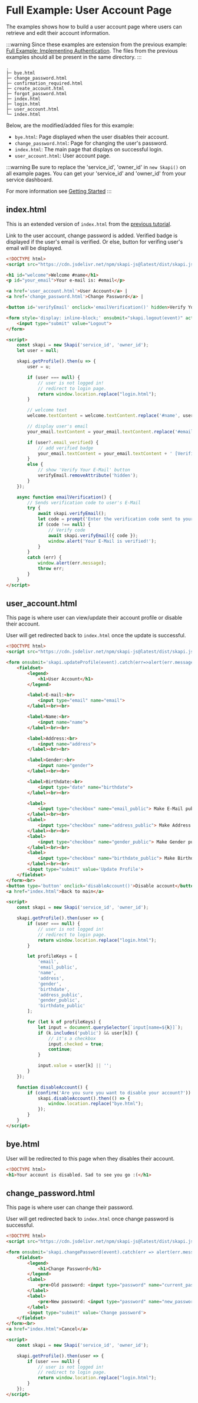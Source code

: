 # Full Example: User Account Page

The examples shows how to build a user account page where users can retrieve and edit their account information.

:::warning
Since these examples are extension from the previous example: [Full Example: Implementing Authentication](/authentication/full-example.md).
The files from the previous examples should all be present in the same directory.
:::

```
.
├─ bye.html
├─ change_password.html
├─ confirmation_required.html
├─ create_account.html
├─ forgot_password.html
├─ index.html
├─ login.html
├─ user_account.html
└─ index.html
```

Below, are the modified/added files for this example:

- `bye.html`: Page displayed when the user disables their account.
- `change_password.html`: Page for changing the user's password.
- `index.html`: The main page that displays on successful login.
- `user_account.html`: User account page.

:::warning
Be sure to replace the 'service_id', 'owner_id' in `new Skapi()` on all example pages.
You can get your 'service_id' and 'owner_id' from your service dashboard.

For more information see [Getting Started](/introduction/getting-started.md)
:::

## index.html

This is an extended version of `index.html` from the [previous tutorial](/authentication/full-example.md#index-html).

Link to the user account, change password is added.
Verified badge is displayed if the user's email is verified.
Or else, button for verifing user's email will be displayed.

``` html
<!DOCTYPE html>
<script src="https://cdn.jsdelivr.net/npm/skapi-js@latest/dist/skapi.js"></script>

<h1 id="welcome">Welcome #name</h1>
<p id="your_email">Your e-mail is: #email</p>

<a href='user_account.html'>User Account</a> |
<a href='change_password.html'>Change Password</a> |

<button id='verifyEmail' onclick='emailVerification()' hidden>Verify Your E-Mail</button>

<form style='display: inline-block;' onsubmit="skapi.logout(event)" action="login.html">
    <input type="submit" value="Logout">
</form>

<script>
    const skapi = new Skapi('service_id', 'owner_id');
    let user = null;

    skapi.getProfile().then(u => {
        user = u;

        if (user === null) {
            // user is not logged in!
            // redirect to login page.
            return window.location.replace("login.html");
        }

        // welcome text
        welcome.textContent = welcome.textContent.replace('#name', user.name || '');

        // display user's email
        your_email.textContent = your_email.textContent.replace('#email', user.email);

        if (user?.email_verified) {
            // add verified badge
            your_email.textContent = your_email.textContent + ' [Verified]';
        }
        else {
            // show 'Verify Your E-Mail' button
            verifyEmail.removeAttribute('hidden');
        }
    });

    async function emailVerification() {
        // Sends verification code to user's E-Mail
        try {
            await skapi.verifyEmail();
            let code = prompt('Enter the verification code sent to your e-mail');
            if (code !== null) {
                // Verify code
                await skapi.verifyEmail({ code });
                window.alert('Your E-Mail is verified!');
            }
        }
        catch (err) {
            window.alert(err.message);
            throw err;
        }
    }
</script>
```

## user_account.html

This page is where user can view/update their account profile or disable their account.

User will get redirected back to `index.html` once the update is successful.

```html
<!DOCTYPE html>
<script src="https://cdn.jsdelivr.net/npm/skapi-js@latest/dist/skapi.js"></script>

<form onsubmit='skapi.updateProfile(event).catch(err=>alert(err.message))' action="index.html">
    <fieldset>
        <legend>
            <h1>User Account</h1>
        </legend>

        <label>E-mail:<br>
            <input type="email" name="email">
        </label><br><br>

        <label>Name:<br>
            <input name="name">
        </label><br><br>

        <label>Address:<br>
            <input name="address">
        </label><br><br>

        <label>Gender:<br>
            <input name="gender">
        </label><br><br>

        <label>Birthdate:<br>
            <input type="date" name="birthdate">
        </label><br><br>

        <label>
            <input type="checkbox" name="email_public"> Make E-Mail public
        </label><br><br>
        <label>
            <input type="checkbox" name="address_public"> Make Address public
        </label><br><br>
        <label>
            <input type="checkbox" name="gender_public"> Make Gender public
        </label><br><br>
        <label>
            <input type="checkbox" name="birthdate_public"> Make Birthdate public
        </label><br><br>
        <input type="submit" value='Update Profile'>
    </fieldset>
</form><br>
<button type='button' onclick='disableAccount()'>Disable account</button><br><br>
<a href="index.html">Back to main</a>

<script>
    const skapi = new Skapi('service_id', 'owner_id');

    skapi.getProfile().then(user => {
        if (user === null) {
            // user is not logged in!
            // redirect to login page.
            return window.location.replace("login.html");
        }

        let profileKeys = [
            'email',
            'email_public',
            'name',
            'address',
            'gender',
            'birthdate',
            'address_public',
            'gender_public',
            'birthdate_public'
        ];

        for (let k of profileKeys) {
            let input = document.querySelector(`input[name=${k}]`);
            if (k.includes('public') && user[k]) {
                // it's a checkbox
                input.checked = true;
                continue;
            }

            input.value = user[k] || '';
        }
    });

    function disableAccount() {
        if (confirm('Are you sure you want to disable your account?')) {
            skapi.disableAccount().then(() => {
                window.location.replace("bye.html");
            });
        }
    }
</script>
```

## bye.html

User will be redirected to this page when they disables their account.

```html
<!DOCTYPE html>
<h1>Your account is disabled. Sad to see you go :(</h1>
```


## change_password.html

This page is where user can change their password.

User will get redirected back to `index.html` once change password is successful.

```html
<!DOCTYPE html>
<script src="https://cdn.jsdelivr.net/npm/skapi-js@latest/dist/skapi.js"></script>

<form onsubmit='skapi.changePassword(event).catch(err => alert(err.message))' action="index.html">
    <fieldset>
        <legend>
            <h1>Change Password</h1>
        </legend>
        <label>
            <pre>Old password: <input type="password" name="current_password"></pre>
        </label>
        <label>
            <pre>New password: <input type="password" name="new_password"></pre>
        </label>
        <input type="submit" value='Change password'>
    </fieldset>
</form><br>
<a href="index.html">Cancel</a>

<script>
    const skapi = new Skapi('service_id', 'owner_id');

    skapi.getProfile().then(user => {
        if (user === null) {
            // user is not logged in!
            // redirect to login page.
            return window.location.replace("login.html");
        }
    });
</script>
```